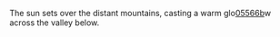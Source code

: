 The sun sets over the distant mountains, casting a warm glo<a href="https://pipeline.biochem.uci.edu/uploads/user/2024-11-22-074701.477678y86l.html">05566b</a>w across the valley below. 
